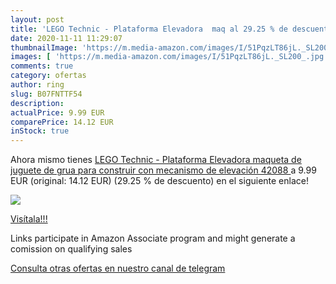 ```yaml
---
layout: post
title: 'LEGO Technic - Plataforma Elevadora  maq al 29.25 % de descuento'
date: 2020-11-11 11:29:07
thumbnailImage: 'https://m.media-amazon.com/images/I/51PqzLT86jL._SL200_.jpg'
images: [ 'https://m.media-amazon.com/images/I/51PqzLT86jL._SL200_.jpg' ]
comments: true
category: ofertas
author: ring
slug: B07FNTTF54
description:
actualPrice: 9.99 EUR
comparePrice: 14.12 EUR
inStock: true
---
```


Ahora mismo tienes [LEGO Technic - Plataforma Elevadora  maqueta de juguete de grua para construir  con mecanismo de elevación  42088 ](https://www.amazon.es/dp/B07FNTTF54/?tag=redken-21) a 9.99 EUR (original: 14.12 EUR) (29.25 %  de descuento) en el siguiente enlace!

[![](https://m.media-amazon.com/images/I/51PqzLT86jL._SL200_.jpg)](https://www.amazon.es/dp/B07FNTTF54/?tag=redken-21)

[Visítala!!!](https://www.amazon.es/dp/B07FNTTF54/?tag=redken-21)

Links participate in Amazon Associate program and might generate a comission on qualifying sales

[Consulta otras ofertas en nuestro canal de telegram](https://t.me/s/ofertas25)
